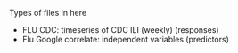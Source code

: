 Types of files in here

- FLU CDC: timeseries of CDC ILI (weekly) (responses)
- Flu Google correlate: independent variables (predictors)

